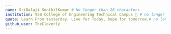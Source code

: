 ```yaml
---
name: SriBalaji SenthilKumar # No longer than 28 characters
institution: VSB College of Engineering Technical Campus 🚩 # no longer than 58 characters
quote: Learn From Yesterday, Live for Today, hope for tomorrow.# no longer than 100 characters, avoid using quotes(") to guarantee the format remains the same.
github_user: TheCloverly
---
```

